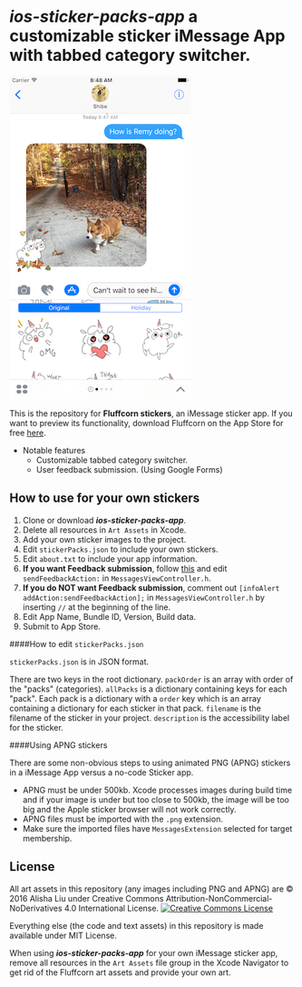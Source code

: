 ***ios-sticker-packs-app*** a customizable sticker iMessage App with tabbed category switcher.
===================

![Fluffcorn screenshot](https://raw.githubusercontent.com/Fluffcorn/ios-sticker-packs-app/master/images/ios-winter-16.png)

This is the repository for **Fluffcorn stickers**, an iMessage sticker app. If you want to preview its functionality, download Fluffcorn on the App Store for free [here](https://itunes.apple.com/us/app/fluffcorn-by-alisha-liu/id1171532447?app=messages).

- Notable features
  - Customizable tabbed category switcher.
  - User feedback submission. (Using Google Forms)

How to use for your own stickers
-------------
1. Clone or download ***ios-sticker-packs-app***.
2. Delete all resources in `Art Assets` in Xcode.
3. Add your own sticker images to the project.
4. Edit `stickerPacks.json` to include your own stickers.
5. Edit `about.txt` to include your app information.
6. **If you want Feedback submission**, follow [this](http://stackoverflow.com/questions/12358002/submit-data-to-google-spreadsheet-form-from-objective-c) and edit `sendFeedbackAction:` in `MessagesViewController.h`.
7. **If you do NOT want Feedback submission**, comment out `[infoAlert addAction:sendFeedbackAction];` in `MessagesViewController.h` by inserting `//` at the beginning of the line.
6. Edit App Name, Bundle ID, Version, Build data.
7. Submit to App Store. 

####How to edit `stickerPacks.json`

`stickerPacks.json` is in JSON format. 

There are two keys in the root dictionary. 
`packOrder` is an array with order of the "packs" (categories). 
`allPacks` is a dictionary containing keys for each "pack". 
Each pack is a dictionary with a `order` key which is an array containing a dictionary for each sticker in that pack. 
`filename` is the filename of the sticker in your project.
`description` is the accessibility label for the sticker.

####Using APNG stickers

There are some non-obvious steps to using animated PNG (APNG) stickers in a iMessage App versus a no-code Sticker app.

- APNG must be under 500kb. Xcode processes images during build time and if your image is under but too close to 500kb, the image will be too big and the Apple sticker browser will not work correctly.
- APNG files must be imported with the `.png` extension. 
- Make sure the imported files have `MessagesExtension` selected for target membership.

License
-------------
All art assets in this repository (any images including PNG and APNG) are © 2016 Alisha Liu under Creative Commons Attribution-NonCommercial-NoDerivatives 4.0 International License. [![Creative Commons License](https://i.creativecommons.org/l/by-nc-nd/4.0/88x31.png "Creative Commons License")](http://creativecommons.org/licenses/by-nc-nd/4.0/)

Everything else (the code and text assets) in this repository is made available under MIT License. 

When using ***ios-sticker-packs-app*** for your own iMessage sticker app, remove all resources in the `Art Assets` file group in the Xcode Navigator to get rid of the Fluffcorn art assets and provide your own art. 